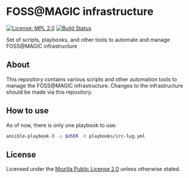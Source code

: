 FOSS@MAGIC infrastructure
=========================

[![License: MPL 2.0](https://img.shields.io/badge/License-MPL%202.0-brightgreen.svg)](https://opensource.org/licenses/MPL-2.0)
[![Build Status](https://travis-ci.org/FOSSRIT/infrastructure.svg?branch=master)](https://travis-ci.org/FOSSRIT/infrastructure)

Set of scripts, playbooks, and other tools to automate and manage FOSS@MAGIC infrastructure


## About

This repository contains various scripts and other automation tools to manage the FOSS@MAGIC infrastructure.
Changes to the infrastructure should be made via this repository.


## How to use

As of now, there is only one playbook to use:

```sh
ansible-playbook-3 -u $USER -K playbooks/irc-lug.yml
```


## License

Licensed under the [Mozilla Public License 2.0](https://www.mozilla.org/en-US/MPL/) unless otherwise stated.

